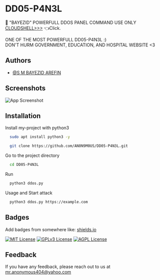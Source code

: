 
# DD05-P4N3L
🌿 "BAYEZID" POWERFULL DDOS PANEL COMMAND USE ONLY [CLOUDSHELL>>>]( https://shell.cloud.google.com/ )  👈Click.

ONE OF THE MOST POWERFULL DD05-P4N3L :)  
DON'T HURM GOVERNMENT, EDUCATION, AND HOSPITAL WEBSITE <3



## Authors

- [@S M BAYEZID AREFIN](https://www.github.com/AN0N9M0US)


## Screenshots

![App Screenshot](https://www.imperva.com/blog/wp-content/uploads/sites/9/2016/12/ddos-spoffed-ips.gif)


## Installation

Install my-project with python3


```bash
  sudo apt install python3 -y
```

```bash
  git clone https://github.com/AN0N9M0US/DD05-P4N3L.git
```

Go to the project directory

```bash
  cd DD05-P4N3L 
```

Run

```bash
  python3 ddos.py
```

Usage and Start attack

```bash
  python3 ddos.py https://example.com
```


## Badges

Add badges from somewhere like: [shields.io](https://shields.io/)

[![MIT License](https://img.shields.io/badge/License-MIT-green.svg)](https://choosealicense.com/licenses/mit/)
[![GPLv3 License](https://img.shields.io/badge/License-GPL%20v3-yellow.svg)](https://opensource.org/licenses/)
[![AGPL License](https://img.shields.io/badge/license-AGPL-blue.svg)](http://www.gnu.org/licenses/agpl-3.0)


## Feedback

If you have any feedback, please reach out to us at mr.anonymous404@yahoo.com

